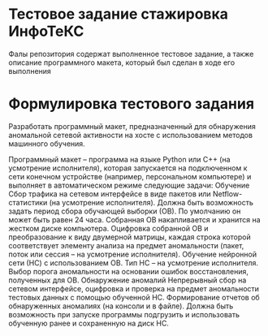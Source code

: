 # Тестовое задание стажировка ИнфоТеКС

Фалы репозитория содержат выполненное тестовое задание, а также описание программного макета, который был сделан в ходе его выполнения


# Формулировка тестового задания

Разработать программный макет, предназначенный для обнаружения аномальной сетевой активности на хосте с использованием методов машинного обучения.

Программный макет – программа на языке Python или C++ (на усмотрение исполнителя), которая запускается на подключенном к сети конечном устройстве (например, персональном компьютере) и выполняет в автоматическом режиме следующие задачи:
Обучение
Сбор трафика на сетевом интерфейсе в виде пакетов или Netflow-статистики (на усмотрение исполнителя). Должна быть возможность задать период сбора обучающей выборки (ОВ). По умолчанию он может быть равен 24 часа. Собранная ОВ накапливается и хранится на жестком диске компьютера.
Оцифровка собранной ОВ и преобразование к виду двумерной матрицы, каждая строка которой соответствует элементу анализа на предмет аномальности (пакет, поток или сессия – на усмотрение исполнителя).
Обучение нейронной сети (НС) с использованием ОВ. Тип НС – на усмотрение исполнителя.
Выбор порога аномальности на основании ошибок восстановления, полученных для ОВ.
Обнаружение аномалий
Непрерывный сбор на сетевом интерфейсе, оцифровка и проверка на предмет аномальности тестовых данных с помощью обученной НС.
Формирование отчетов об обнаруженных аномалиях (на консоли и в файле).
Должна быть возможность при запуске программы подгрузить и использовать обученную ранее и сохраненную на диск НС.

